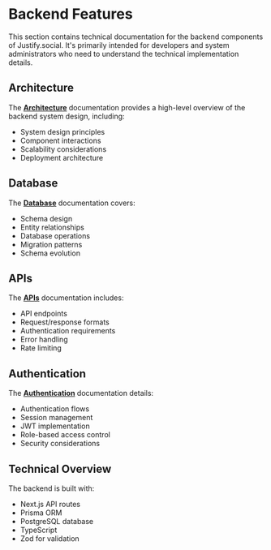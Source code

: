 # Backend Features

This section contains technical documentation for the backend components of Justify.social. It's primarily intended for developers and system administrators who need to understand the technical implementation details.

## Architecture

The **[Architecture](architecture/README.md)** documentation provides a high-level overview of the backend system design, including:

- System design principles
- Component interactions
- Scalability considerations
- Deployment architecture

## Database

The **[Database](database/README.md)** documentation covers:

- Schema design
- Entity relationships
- Database operations
- Migration patterns
- Schema evolution

## APIs

The **[APIs](apis/README.md)** documentation includes:

- API endpoints
- Request/response formats
- Authentication requirements
- Error handling
- Rate limiting

## Authentication

The **[Authentication](authentication/README.md)** documentation details:

- Authentication flows
- Session management
- JWT implementation
- Role-based access control
- Security considerations

## Technical Overview

The backend is built with:

- Next.js API routes
- Prisma ORM
- PostgreSQL database
- TypeScript
- Zod for validation
